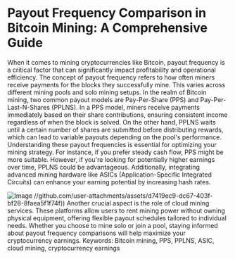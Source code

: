 # Payout Frequency Comparison in Bitcoin Mining: A Comprehensive Guide
When it comes to mining cryptocurrencies like Bitcoin, payout frequency is a critical factor that can significantly impact profitability and operational efficiency. The concept of payout frequency refers to how often miners receive payments for the blocks they successfully mine. This varies across different mining pools and solo mining setups.
In the realm of Bitcoin mining, two common payout models are Pay-Per-Share (PPS) and Pay-Per-Last-N-Shares (PPLNS). In a PPS model, miners receive payments immediately based on their share contributions, ensuring consistent income regardless of when the block is solved. On the other hand, PPLNS waits until a certain number of shares are submitted before distributing rewards, which can lead to variable payouts depending on the pool's performance.
Understanding these payout frequencies is essential for optimizing your mining strategy. For instance, if you prefer steady cash flow, PPS might be more suitable. However, if you're looking for potentially higher earnings over time, PPLNS could be advantageous. Additionally, integrating advanced mining hardware like ASICs (Application-Specific Integrated Circuits) can enhance your earning potential by increasing hash rates.

![Image](https://github.com/user-attachments/assets/d7419ec9-dc67-403f-bf28-8faea5f1f74f)
 //github.com/user-attachments/assets/d7419ec9-dc67-403f-bf28-8faea5f1f74f))
Another crucial aspect is the role of cloud mining services. These platforms allow users to rent mining power without owning physical equipment, offering flexible payout schedules tailored to individual needs. Whether you choose to mine solo or join a pool, staying informed about payout frequency comparisons will help maximize your cryptocurrency earnings.
Keywords: Bitcoin mining, PPS, PPLNS, ASIC, cloud mining, cryptocurrency earnings
